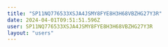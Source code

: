 ```yaml
---
title: "SP11NQ776533XSJA4JSMY8FYE8H3H68VBZHG27Y3R"
date: 2024-04-01T09:51:51.596Z
user: SP11NQ776533XSJA4JSMY8FYE8H3H68VBZHG27Y3R
layout: "users"
---
```

    